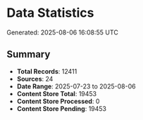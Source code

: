 # Data Statistics

Generated: 2025-08-06 16:08:55 UTC

## Summary

- **Total Records**: 12411
- **Sources**: 24
- **Date Range**: 2025-07-23 to 2025-08-06
- **Content Store Total**: 19453
- **Content Store Processed**: 0
- **Content Store Pending**: 19453

